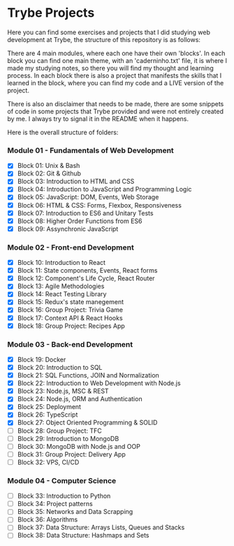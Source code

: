 # Trybe Projects

Here you can find some exercises and projects that I did studying web development at Trybe, the structure of this repository is as follows:

There are 4 main modules, where each one have their own 'blocks'. In each block you can find one main theme, with an 'caderninho.txt' file, it is where I made my studying notes, so there you will find my thought and learning process. In each block there is also a project that manifests the skills that I learned in the block, where you can find my code and a LIVE version of the project. 

There is also an disclaimer that needs to be made, there are some snippets of code in some projects that Trybe provided and were not entirely created by me. I always try to signal it in the README when it happens.

Here is the overall structure of folders:

### Module 01 - Fundamentals of Web Development
- [x] Block 01: Unix & Bash
- [x] Block 02: Git & Github
- [x] Block 03: Introduction to HTML and CSS
- [x] Block 04: Introduction to JavaScript and Programming Logic
- [x] Block 05: JavaScript: DOM, Events, Web Storage
- [x] Block 06: HTML & CSS: Forms, Flexbox, Responsiveness
- [x] Block 07: Introduction to ES6 and Unitary Tests
- [x] Block 08: Higher Order Functions from ES6
- [x] Block 09: Assynchronic JavaScript 

### Module 02 - Front-end Development
- [x] Block 10: Introduction to React
- [x] Block 11: State components, Events, React forms
- [x] Block 12: Component's Life Cycle, React Router
- [x] Block 13: Agile Methodologies
- [x] Block 14: React Testing Library
- [x] Block 15: Redux's state manegement
- [x] Block 16: Group Project: Trivia Game
- [x] Block 17: Context API & React Hooks
- [x] Block 18: Group Project: Recipes App

### Module 03 - Back-end Development
- [x] Block 19: Docker
- [x] Block 20: Introduction to SQL
- [x] Block 21: SQL Functions, JOIN and Normalization
- [x] Block 22: Introduction to Web Development with Node.js
- [x] Block 23: Node.js, MSC & REST
- [x] Block 24: Node.js, ORM and Authentication
- [x] Block 25: Deployment
- [x] Block 26: TypeScript
- [x] Block 27: Object Oriented Programming & SOLID
- [ ] Block 28: Group Project: TFC
- [ ] Block 29: Introduction to MongoDB
- [ ] Block 30: MongoDB with Node.js and OOP
- [ ] Block 31: Group Project: Delivery App
- [ ] Block 32: VPS, CI/CD

### Module 04 - Computer Science
- [ ] Block 33: Introduction to Python
- [ ] Block 34: Project patterns
- [ ] Block 35: Networks and Data Scrapping
- [ ] Block 36: Algorithms
- [ ] Block 37: Data Structure: Arrays Lists, Queues and Stacks
- [ ] Block 38: Data Structure: Hashmaps and Sets
